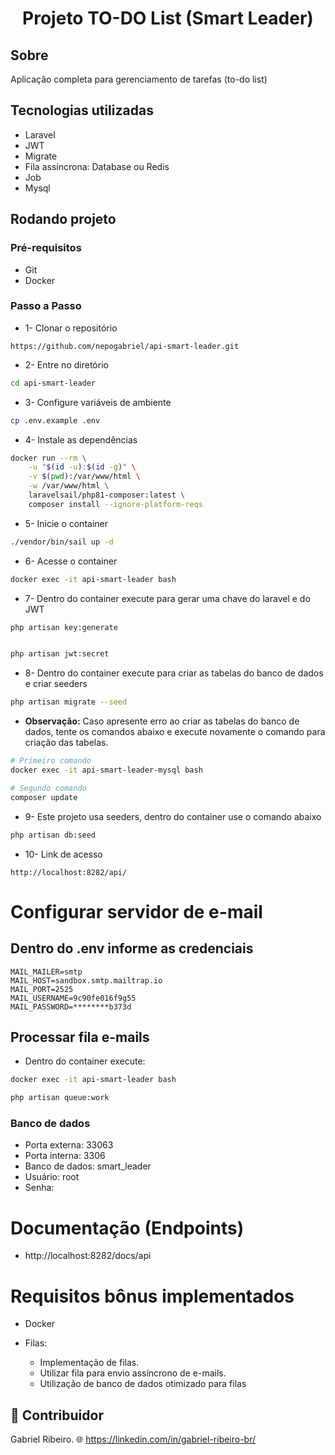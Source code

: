 <h1 align="center">
Projeto TO-DO List (Smart Leader)
</h1>

## Sobre
Aplicação completa para gerenciamento de tarefas (to-do list)

## Tecnologias utilizadas
- Laravel
- JWT
- Migrate
- Fila assíncrona: Database ou Redis
- Job
- Mysql

## Rodando projeto
### Pré-requisitos
- Git
- Docker

### Passo a Passo
- 1- Clonar o repositório
```
https://github.com/nepogabriel/api-smart-leader.git
```

- 2- Entre no diretório 
```bash
cd api-smart-leader
```

- 3- Configure variáveis de ambiente
```bash
cp .env.example .env
```

- 4- Instale as dependências
```bash
docker run --rm \
    -u "$(id -u):$(id -g)" \
    -v $(pwd):/var/www/html \
    -w /var/www/html \
    laravelsail/php81-composer:latest \
    composer install --ignore-platform-reqs
```

- 5- Inicie o container
```bash
./vendor/bin/sail up -d
```

- 6- Acesse o container
```bash
docker exec -it api-smart-leader bash
```

- 7- Dentro do container execute para gerar uma chave do laravel e do JWT
```bash
php artisan key:generate


php artisan jwt:secret
```

- 8- Dentro do container execute para criar as tabelas do banco de dados e criar seeders
```bash
php artisan migrate --seed
```

- **Observação:** Caso apresente erro ao criar as tabelas do banco de dados, tente os comandos abaixo e execute novamente o comando para criação das tabelas. 
``` bash
# Primeiro comando
docker exec -it api-smart-leader-mysql bash

# Segundo comando
composer update
```

- 9- Este projeto usa seeders, dentro do container use o comando abaixo
``` bash
php artisan db:seed
```

- 10- Link de acesso
```
http://localhost:8282/api/
```

# Configurar servidor de e-mail
## Dentro do .env informe as credenciais
```
MAIL_MAILER=smtp
MAIL_HOST=sandbox.smtp.mailtrap.io
MAIL_PORT=2525
MAIL_USERNAME=9c90fe016f9g55
MAIL_PASSWORD=********b373d
```

## Processar fila e-mails
- Dentro do container execute:
``` bash
docker exec -it api-smart-leader bash

php artisan queue:work
```
### Banco de dados
- Porta externa: 33063
- Porta interna: 3306
- Banco de dados: smart_leader
- Usuário: root
- Senha:

# Documentação (Endpoints)
- http://localhost:8282/docs/api

# Requisitos bônus implementados
- Docker

- Filas: 
    - Implementação de filas. 
    - Utilizar fila para envio assíncrono de e-mails. 
    - Utilização de banco de dados otimizado para filas 

## 👥 Contribuidor
Gabriel Ribeiro.
🌐 https://linkedin.com/in/gabriel-ribeiro-br/
